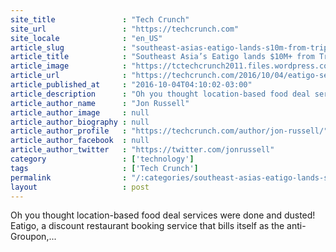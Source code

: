 ```yaml
---
site_title               : "Tech Crunch"
site_url                 : "https://techcrunch.com"
site_locale              : "en_US"
article_slug             : "southeast-asias-eatigo-lands-s10m-from-tripadvisor-for-its-discount-restaurant-service"
article_title            : "Southeast Asia’s Eatigo lands $10M+ from TripAdvisor for its discount restaurant service"
article_image            : "https://tctechcrunch2011.files.wordpress.com/2016/10/eatigo-screenshots.png?w=764&h=400&crop=1"
article_url              : "https://techcrunch.com/2016/10/04/eatigo-series-b-tripadvisor/"
article_published_at     : "2016-10-04T04:10:02-03:00"
article_description      : "Oh you thought location-based food deal services were done and dusted! Eatigo, a discount restaurant booking service that bills itself as the anti-Groupon,..."
article_author_name      : "Jon Russell"
article_author_image     : null
article_author_biography : null
article_author_profile   : "https://techcrunch.com/author/jon-russell/"
article_author_facebook  : null
article_author_twitter   : "https://twitter.com/jonrussell"
category                 : ['technology']
tags                     : ['Tech Crunch']
permalink                : "/:categories/southeast-asias-eatigo-lands-s10m-from-tripadvisor-for-its-discount-restaurant-service/"
layout                   : post
---
```


Oh you thought location-based food deal services were done and dusted! Eatigo, a discount restaurant booking service that bills itself as the anti-Groupon,...
